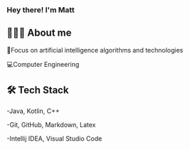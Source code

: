 ### Hey there! I'm Matt 
## 🧑🏻‍💻  About me

🧠Focus on artificial intelligence algorithms and technologies

💻Computer Engineering

## 🛠  Tech Stack

-Java, Kotlin, C++

-Git, GitHub, Markdown, Latex

-Intellij IDEA, Visual Studio Code 
